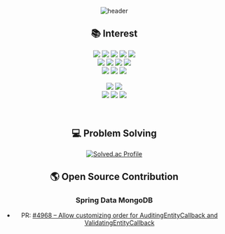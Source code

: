 <div align="center">

![header](https://capsule-render.vercel.app/api?type=waving&color=98FB98&height=220&section=header&text=HeeChul%20Yang&fontSize=90&fontColor=FFFFFF) 


## 📚 Interest

<img src="https://img.shields.io/badge/Java-007396?style=flat&logo=OpenJDK&logoColor=white"/>
<img src="https://img.shields.io/badge/Spring-6DB33F?style=flat&logo=Spring&logoColor=white" />
<img src="https://img.shields.io/badge/Spring%20Boot-6DB33F?style=flat&logo=Spring%20Boot&logoColor=white" />
<img src="https://img.shields.io/badge/Spring%20Security-6DB33F?style=flat&logo=Spring%20Security&logoColor=white" />
<img src="https://img.shields.io/badge/Junit-25A162?style=flat&logo=Junit5&logoColor=white" />
  
</br>

<img src="https://img.shields.io/badge/Node.js-5FA04E?style=flat&logo=nodedotjs&logoColor=white"/>
<img src="https://img.shields.io/badge/TypeScript-3178C6?style=flat&logo=TypeScript&logoColor=white" />
<img src="https://img.shields.io/badge/NestJs-E0234E?style=flat&logo=NestJs&logoColor=white" />
<img src="https://img.shields.io/badge/Jest-C21325?style=flat&logo=Jest&logoColor=white" />
  
</br>
  
<img src="https://img.shields.io/badge/Python-3776AB?style=flat&logo=Python&logoColor=white" />
<img src="https://img.shields.io/badge/Django-092E20?style=flat&logo=Django&logoColor=white" />
<img src="https://img.shields.io/badge/DRF-005CA0?style=flat&logo=Django&logoColor=white" />

</br>
</br>

<img src="https://img.shields.io/badge/C-A8B9CC?style=flat&logo=C&logoColor=white" />
<img src="https://img.shields.io/badge/C++-00599C?style=flat&logo=cplusplus&logoColor=white" />

</br>

<img src="https://img.shields.io/badge/HTML5-E34F26?style=flat&logo=HTML5&logoColor=white" />
<img src="https://img.shields.io/badge/CSS3-1572B6?style=flat&logo=CSS3&logoColor=white" />
<img src="https://img.shields.io/badge/JavaScript-F7DF1E?style=flat&logo=JavaScript&logoColor=white" />

</br>
</br>
</br>

## 💻 Problem Solving

[![Solved.ac Profile](http://mazassumnida.wtf/api/v2/generate_badge?boj=wnddkd1489)](https://solved.ac/wnddkd1489/)

## 🌎 Open Source Contribution

### Spring Data MongoDB
- PR: [#4968 – Allow customizing order for AuditingEntityCallback and ValidatingEntityCallback](https://github.com/spring-projects/spring-data-mongodb/pull/4968)

</div>
